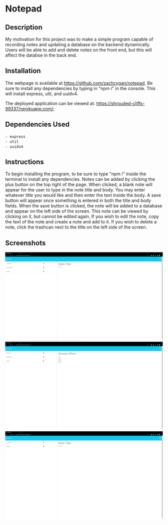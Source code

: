 # Notepad

## Description

My motivation for this project was to make a simple program capable of recording notes and updating a database on the backend dynamically. Users will be able to add and delete notes on the front end, but this will affect the databse in the back end. 

## Installation

The webpage is available at https://github.com/zachcygan/notepad. Be sure to install any dependencies by typing in "npm i" in the console. This will install express, util, and uuidv4. 

The deployed application can be viewed at: https://shrouded-cliffs-99337.herokuapp.com/;

## Dependencies Used
    - express
    - util
    - uuidv4

## Instructions

To begin installing the program, to be sure to type "npm i" inside the terminal to install any dependencies. Notes can be added by clicking the plus button on the top right of the page. When clicked, a blank note will appear for the user to type in the note title and body. You may enter whatever title you would like and then enter the text inside the body. A save button will appear once something is entered in both the title and body fields. When the save button is clicked, the note will be added to a database and appear on the left side of the screen. This note can be viewed by clicking on it, but cannot be edited again. If you wish to edit the note, copy the text of the note and create a note and add to it. If you wish to delete a note, click the trashcan next to the title on the left side of the screen.

## Screenshots

![screenshot of the website](public/assets/images/screenshot.png)
![screenshot of the website](public/assets/images/screenshot2.png)
![screenshot of the website](public/assets/images/screenshot3.png)


